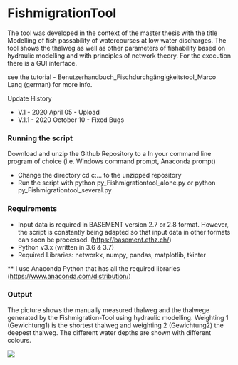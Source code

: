 # FishmigrationTool

The tool was developed in the context of the master thesis with the title Modelling of fish passability of watercourses at low water discharges. The tool shows the thalweg as well as other parameters of fishability based on hydraulic modelling and with principles of network theory. For the execution there is a GUI interface.

see the tutorial - Benutzerhandbuch_Fischdurchgängigkeitstool_Marco Lang (german) for more info.

Update History
- V.1 - 2020 April 05 - Upload
- V.1.1 - 2020 October 10 - Fixed Bugs

### Running the script

Download and unzip the Github Repository to a In your command line program of choice (i.e. Windows command prompt, Anaconda prompt)

- Change the directory cd c:\... to the unzipped repository
- Run the script with python py_Fishmigrationtool_alone.py or python py_Fishmigrationtool_several.py

### Requirements

- Input data is required in BASEMENT version 2.7 or 2.8 format. However, the script is constantly being adapted so that input  data in other formats can soon be processed. (https://basement.ethz.ch/)
- Python v3.x (written in 3.6 & 3.7)
- Required Libraries: networkx, numpy, pandas, matplotlib, tkinter

** I use Anaconda Python that has all the required libraries (https://www.anaconda.com/distribution/)

### Output

The picture shows the manually measured thalweg and the thalwege generated by the Fishmigration-Tool using hydraulic modelling. Weighting 1 (Gewichtung1) is the shortest thalweg and weighting 2 (Gewichtung2) the deepest thalweg. The different water depths are shown with different colours.

![](Images/HydMod_Talwege.png)

